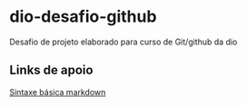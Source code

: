 # dio-desafio-github
Desafio de projeto elaborado para curso de Git/github da dio

## Links de apoio
[Sintaxe básica markdown](https://www.markdownguide.org/basic-syntax/)
